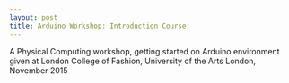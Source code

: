 ```yaml
---
layout: post
title: Arduino Workshop: Introduction Course
---
```


A Physical Computing workshop, getting started on Arduino environment given at London College of Fashion, University of the Arts London, November 2015
